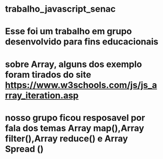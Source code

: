 # trabalho_javascript_senac
# Esse foi um trabalho em grupo desenvolvido para fins educacionais 
# sobre Array, alguns dos exemplo foram tirados do site https://www.w3schools.com/js/js_array_iteration.asp
# nosso grupo ficou resposavel por fala dos temas Array map(),Array filter(),Array reduce() e Array Spread ()
